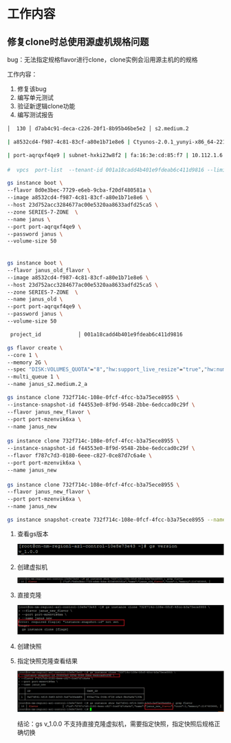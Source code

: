 # 工作内容

## 修复clone时总使用源虚机规格问题

bug：无法指定规格flavor进行clone，clone实例会沿用源主机的的规格

工作内容：

1. 修复该bug
2. 编写单元测试
3. 验证新逻辑clone功能
4. 编写测试报告

```bash
│  130 │ d7ab4c91-deca-c226-20f1-8b95b46be5e2 │ s2.medium.2                                            │    1 │ 2GiB     │      │ 2024-10-23 16:00:51 │
```

```bash
| a8532cd4-f987-4c81-83cf-a80e1b71e8e6 | Ctyunos-2.0.1_yunyi-x86_64-221222 
```

```bash
| port-aqrqxf4qe9 | subnet-hxki23w8f2 | fa:16:3e:cd:85:f7 | 10.112.1.6       | []                            |                                      | primary | vpc-u550lmlwkh | 001a18cadd4b401e9fdeab6c411d9816 | unset  

#  vpcs  port-list  --tenant-id 001a18cadd4b401e9fdeab6c411d9816 --limit 100 | grep unset
```



```bash
gs instance boot \
--flavor 8d0e3bec-7729-e6eb-9cba-f20df480581a \
--image a8532cd4-f987-4c81-83cf-a80e1b71e8e6 \
--host 23d752acc3284677ac00e5320aa8633adfd25ca5 \
--zone SERIES-7-ZONE  \
--name janus \
--port port-aqrqxf4qe9 \
--password janus \
--volume-size 50


gs instance boot \
--flavor janus_old_flavor \
--image a8532cd4-f987-4c81-83cf-a80e1b71e8e6 \
--host 23d752acc3284677ac00e5320aa8633adfd25ca5 \
--zone SERIES-7-ZONE  \
--name janus_old \
--port port-aqrqxf4qe9 \
--password janus \
--volume-size 50
```

```bash
 project_id            │ 001a18cadd4b401e9fdeab6c411d9816  
```

```bash
gs flavor create \
--core 1 \
--memory 2G \
--spec "DISK:VOLUMES_QUOTA"="8","hw:support_live_resize"="true","hw:numa_nodes"="2" \
--multi_queue 1 \
--name janus_s2.medium.2_a
```

```bash
gs instance clone 732f714c-108e-0fcf-4fcc-b3a75ece8955 \
--instance-snapshot-id f44553e0-8f9d-9548-2bbe-6edccad0c29f \
--flavor janus_new_flavor \
--port port-mzenvik6xa \
--name janus_new

gs instance clone 732f714c-108e-0fcf-4fcc-b3a75ece8955 \
--instance-snapshot-id f44553e0-8f9d-9548-2bbe-6edccad0c29f \
--flavor f787c7d3-0180-6eee-c827-0ce87d7c6a4e \
--port port-mzenvik6xa \
--name janus_new

gs instance clone 732f714c-108e-0fcf-4fcc-b3a75ece8955 \
--flavor janus_new_flavor \
--port port-mzenvik6xa \
--name janus_new  
```

```bash
gs instance snapshot-create 732f714c-108e-0fcf-4fcc-b3a75ece8955 --name janus --force-consistency true
```



1. 查看gs版本

   ![image-20241206141849516](../弹性计算/assets/image-20241206141849516.png)

2. 创建虚拟机

   ![image-20241206142047925](../弹性计算/assets/image-20241206142047925.png)

3. 直接克隆

   ![image-20241206142147382](../弹性计算/assets/image-20241206142147382.png)

4. 创建快照

5. 指定快照克隆查看结果

   ![image-20241206142253444](../弹性计算/assets/image-20241206142253444.png)

   结论：gs v_1.0.0 不支持直接克隆虚拟机，需要指定快照，指定快照后规格正确切换
